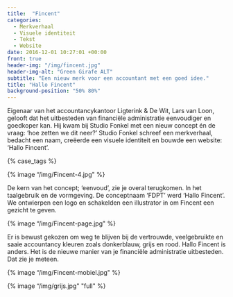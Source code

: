 ```yaml
---
title:  "Fincent"
categories: 
  - Merkverhaal
  - Visuele identiteit
  - Tekst
  - Website
date: 2016-12-01 10:27:01 +00:00
front: true
header-img: "/img/fincent.jpg"
header-img-alt: "Green Girafe ALT"
subtitle: "Een nieuw merk voor een accountant met een goed idee."
title: "Hallo Fincent"
background-position: "50% 80%"
---
```


Eigenaar van het accountancykantoor Ligterink & De Wit, Lars van Loon, gelooft dat het uitbesteden van financiële administratie eenvoudiger en goedkoper kan. Hij kwam bij Studio Fonkel met een nieuw concept én de vraag: ‘hoe zetten we dit neer?’ Studio Fonkel schreef een merkverhaal, bedacht een naam, creëerde een visuele identiteit en bouwde een website: ‘Hallo Fincent’.

{% case_tags %}

{% image “/img/Fincent-4.jpg" %}

De kern van het concept; ‘eenvoud’, zie je overal terugkomen. In het taalgebruik en de vormgeving. De conceptnaam ‘FDPT’ werd ‘Hallo Fincent’. We ontwierpen een logo en schakelden een illustrator in om Fincent een gezicht te geven.    

{% image “/img/Fincent-page.jpg" %}

Er is bewust gekozen om weg te blijven bij de vertrouwde, veelgebruikte en saaie accountancy kleuren zoals donkerblauw, grijs en rood. Hallo Fincent is anders. Het is de nieuwe manier van je financiële administratie uitbesteden. Dat zie je meteen.

{% image “/img/Fincent-mobiel.jpg" %}

{% image “/img/grijs.jpg" "full" %}